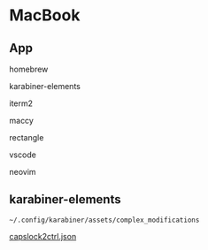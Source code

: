 # MacBook

## App

homebrew

karabiner-elements

iterm2

maccy

rectangle

vscode

neovim

## karabiner-elements

`~/.config/karabiner/assets/complex_modifications`

[capslock2ctrl.json](./capslock2ctrl.json)

